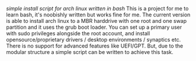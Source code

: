 *simple install script for arch linux written in bash*
This is a project for me to learn bash, it's noobishly written but works fine for me.
The current version is able to install arch linux to a MBR harddrive with one root and one swap partition and it uses the grub boot loader.
You can set up a primary user with sudo privileges alongside the root account, and install opensource/proprietary drivers / desktop environments / synaptics etc.
There is no support for advanced features like UEFI/GPT. But, due to the modular structure a simple script can be written to achieve this task.
